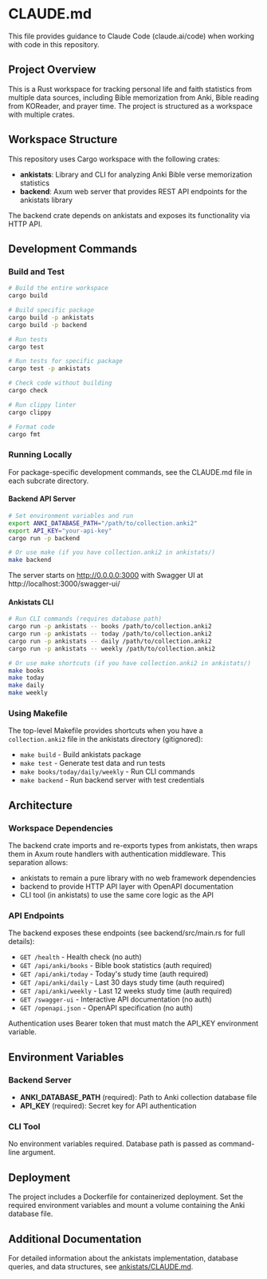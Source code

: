 # CLAUDE.md

This file provides guidance to Claude Code (claude.ai/code) when working with code in this repository.

## Project Overview

This is a Rust workspace for tracking personal life and faith statistics from multiple data sources, including Bible memorization from Anki, Bible reading from KOReader, and prayer time. The project is structured as a workspace with multiple crates.

## Workspace Structure

This repository uses Cargo workspace with the following crates:

- **ankistats**: Library and CLI for analyzing Anki Bible verse memorization statistics
- **backend**: Axum web server that provides REST API endpoints for the ankistats library

The backend crate depends on ankistats and exposes its functionality via HTTP API.

## Development Commands

### Build and Test

```bash
# Build the entire workspace
cargo build

# Build specific package
cargo build -p ankistats
cargo build -p backend

# Run tests
cargo test

# Run tests for specific package
cargo test -p ankistats

# Check code without building
cargo check

# Run clippy linter
cargo clippy

# Format code
cargo fmt
```

### Running Locally

For package-specific development commands, see the CLAUDE.md file in each subcrate directory.

#### Backend API Server

```bash
# Set environment variables and run
export ANKI_DATABASE_PATH="/path/to/collection.anki2"
export API_KEY="your-api-key"
cargo run -p backend

# Or use make (if you have collection.anki2 in ankistats/)
make backend
```

The server starts on http://0.0.0.0:3000 with Swagger UI at http://localhost:3000/swagger-ui/

#### Ankistats CLI

```bash
# Run CLI commands (requires database path)
cargo run -p ankistats -- books /path/to/collection.anki2
cargo run -p ankistats -- today /path/to/collection.anki2
cargo run -p ankistats -- daily /path/to/collection.anki2
cargo run -p ankistats -- weekly /path/to/collection.anki2

# Or use make shortcuts (if you have collection.anki2 in ankistats/)
make books
make today
make daily
make weekly
```

### Using Makefile

The top-level Makefile provides shortcuts when you have a `collection.anki2` file in the ankistats directory (gitignored):

- `make build` - Build ankistats package
- `make test` - Generate test data and run tests
- `make books/today/daily/weekly` - Run CLI commands
- `make backend` - Run backend server with test credentials

## Architecture

### Workspace Dependencies

The backend crate imports and re-exports types from ankistats, then wraps them in Axum route handlers with authentication middleware. This separation allows:

- ankistats to remain a pure library with no web framework dependencies
- backend to provide HTTP API layer with OpenAPI documentation
- CLI tool (in ankistats) to use the same core logic as the API

### API Endpoints

The backend exposes these endpoints (see backend/src/main.rs for full details):

- `GET /health` - Health check (no auth)
- `GET /api/anki/books` - Bible book statistics (auth required)
- `GET /api/anki/today` - Today's study time (auth required)
- `GET /api/anki/daily` - Last 30 days study time (auth required)
- `GET /api/anki/weekly` - Last 12 weeks study time (auth required)
- `GET /swagger-ui` - Interactive API documentation (no auth)
- `GET /openapi.json` - OpenAPI specification (no auth)

Authentication uses Bearer token that must match the API_KEY environment variable.

## Environment Variables

### Backend Server

- **ANKI_DATABASE_PATH** (required): Path to Anki collection database file
- **API_KEY** (required): Secret key for API authentication

### CLI Tool

No environment variables required. Database path is passed as command-line argument.

## Deployment

The project includes a Dockerfile for containerized deployment. Set the required environment variables and mount a volume containing the Anki database file.

## Additional Documentation

For detailed information about the ankistats implementation, database queries, and data structures, see [ankistats/CLAUDE.md](./ankistats/CLAUDE.md).
